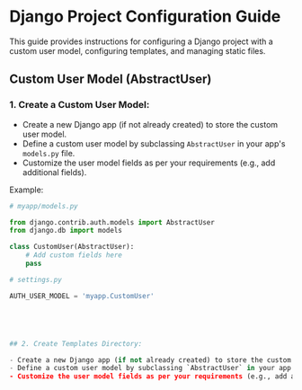 # Django Project Configuration Guide

This guide provides instructions for configuring a Django project with a custom user model, configuring templates, and managing static files.

## Custom User Model (AbstractUser)

### 1. Create a Custom User Model:

- Create a new Django app (if not already created) to store the custom user model.
- Define a custom user model by subclassing `AbstractUser` in your app's `models.py` file.
- Customize the user model fields as per your requirements (e.g., add additional fields).

Example:
```python
# myapp/models.py

from django.contrib.auth.models import AbstractUser
from django.db import models

class CustomUser(AbstractUser):
    # Add custom fields here
    pass

# settings.py

AUTH_USER_MODEL = 'myapp.CustomUser'





## 2. Create Templates Directory:

- Create a new Django app (if not already created) to store the custom user model.
- Define a custom user model by subclassing `AbstractUser` in your app's `models.py` file.
- Customize the user model fields as per your requirements (e.g., add additional fields).
